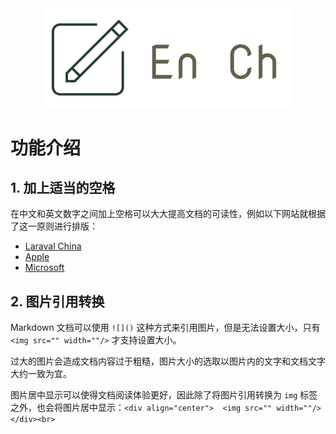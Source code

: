 
<div align="center">
    <img src="doc/LogoMakr_2OC8au.png" width="400px">
</div>

# 功能介绍

## 1. 加上适当的空格

在中文和英文数字之间加上空格可以大大提高文档的可读性，例如以下网站就根据了这一原则进行排版：

- [Laraval China](https://laravel-china.org/)
- [Apple](https://www.apple.com/cn/)
- [Microsoft](https://www.microsoft.com/zh-cn/)

## 2. 图片引用转换

Markdown 文档可以使用 `![]()` 这种方式来引用图片，但是无法设置大小，只有 `<img src="" width=""/>` 才支持设置大小。

过大的图片会造成文档内容过于粗糙，图片大小的选取以图片内的文字和文档文字大约一致为宜。

图片居中显示可以使得文档阅读体验更好，因此除了将图片引用转换为 `img` 标签之外，也会将图片居中显示：`<div align="center">  <img src="" width=""/> </div><br>`

